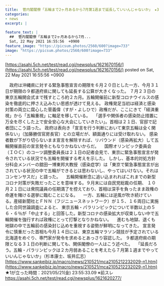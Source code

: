```yaml
---
title:  菅内閣閣僚「五輪まで2ヶ月あるから7月第1週まで延長していいんじゃないか」 ★3  
categories:
- news
excerpt: |
  
feature_text: |
  ##  菅内閣閣僚「五輪まで2ヶ月あるから7月...
  Sat, 22 May 2021 16:55:56  +0900
feature_image: "https://picsum.photos/2560/600?image=733"
image: "https://picsum.photos/2560/600?image=733"
---
```


[https://asahi.5ch.net/test/read.cgi/newsplus/1621670156/](https://asahi.5ch.net/test/read.cgi/newsplus/1621670156/)
posted on Sat, 22 May 2021 16:55:56  +0900

<!--more-->

　政府は沖縄県に対する緊急事態宣言の期限を６月２０日とした一方、今月３１日が期限の９都道府県に関しても延長する公算が大きくなった。 ７月２３日の東京五輪開会式まで残すところ約２カ月。五輪開催前に新型コロナウイルスの感染を徹底的に押さえ込みたい思惑が透けて見える。 政権発足当初は経済と感染対策の両立に腐心した菅義偉（すが・よしひで）政権だが、ここにきて「経済重視」から「五輪重視」に軸足を移している。 　「選手や関係者の感染防止措置に万全を尽くした上で安全安心な大会にしていきたい」。首相は２１日、官邸で記者団にこう語った。 政府は表向き「宣言を行う判断において東京五輪は全く関係ない」（加藤勝信官房長官）との立場だが、額面通りには受け取れない。 感染者数が下がり切らないまま宣言を解除すれば、リバウンド（感染再拡大）して五輪開催直前の宣言発令ともなりかねないからだ。 　国際オリンピック委員会（ＩＯＣ）のコーツ調整委員長は２１日の記者会見で、東京に緊急事態宣言が発令されている状況でも五輪を開催する考えを示した。 しかし、基本的対処方針分科会メンバーの舘田一博東邦大教授（感染症学）は「東京で緊急事態宣言が出されている状況の中で五輪ができるとは思わないし、やってはいけない。それはコンセンサスだ」と語った。 　五輪開催断念に追い込まれればこれまでの新型コロナ対策が失敗だったことを意味する。９月末には自民党総裁の任期、 １０月２１日には衆院議員の任期満了を控えており、首相は深手を負ったまま政権の命運を賭ける選挙に臨むことになる。 　一方、五輪には逆風が吹き続けている。産経新聞社とＦＮＮ（フジニュースネットワーク）が１５、１６両日に実施した合同世論調査によると、 東京五輪・パラリンピックについて半数以上の５６・６％が「中止する」と回答した。新型コロナの感染拡大が収束しない中で五輪開催を強行すれば政権にとって打撃となりかねない。 　進むも地獄、退くも地獄の中で五輪前の感染封じ込めを重視する姿勢が鮮明になってきた。 宣言発令に慎重だった首相も今月１４日には、東京五輪マラソン競技が予定されている北海道をめぐり、専門家が発令を求めるとあっさり容認した。 ９都道府県の期限となる３１日の判断に関しても、関係閣僚の一人はこう述べた。 　「延長だろう。五輪・パラリンピックは２カ月弱あることを考えたら７月第１週までやっていいんじゃないか」（杉本康士、坂井広志） [https://www.sankeibiz.jp/macro/news/210521/mca2105212232029-n1.htm](https://www.sankeibiz.jp/macro/news/210521/mca2105212232029-n1.htm) ★1が立った時間：2021/05/21(金) 23:55:33.09 ※前スレ https://asahi.5ch.net/test/read.cgi/newsplus/1621620277/
